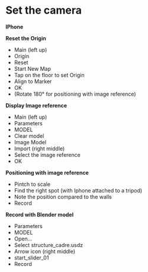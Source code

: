 # Set the camera

**IPhone**

**Reset the Origin**

* Main (left up)
* Origin
* Reset
* Start New Map
* Tap on the floor to set Origin
* Align to Marker
* OK
* (Rotate 180° for positioning with image reference)

**Display Image reference**

* Main (left up)
* Parameters
* MODEL
* Clear model
* Image Model
* Import (right middle)
* Select the image reference
* OK

**Positioning with image reference**

* Pintch to scale
* Find the right spot (with Iphone attached to a tripod)
* Note the position compared to the walls
* Record

**Record with Blender model**

* Parameters
* MODEL
* Open...
* Select structure\_cadre.usdz
* Arrow icon (right middle)
* start\_slider\_01
* Record
